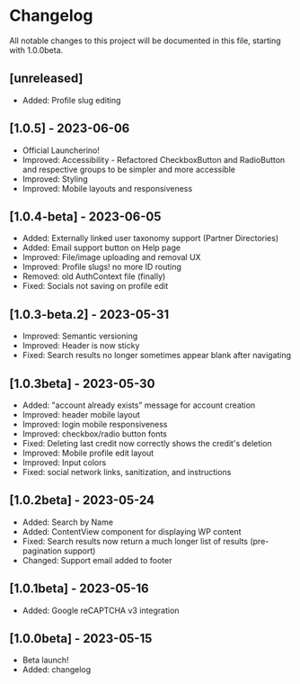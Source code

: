 # Changelog

All notable changes to this project will be documented in this file, starting with 1.0.0beta.

## \[unreleased]

*   Added: Profile slug editing

## \[1.0.5] - 2023-06-06

*   Official Launcherino!
*   Improved: Accessibility - Refactored CheckboxButton and RadioButton and respective groups to be simpler and more accessible
*   Improved: Styling
*   Improved: Mobile layouts and responsiveness

## \[1.0.4-beta] - 2023-06-05

*   Added: Externally linked user taxonomy support (Partner Directories)
*   Added: Email support button on Help page
*   Improved: File/image uploading and removal UX
*   Improved: Profile slugs! no more ID routing
*   Removed: old AuthContext file (finally)
*   Fixed: Socials not saving on profile edit

## \[1.0.3-beta.2] - 2023-05-31

*   Improved: Semantic versioning
*   Improved: Header is now sticky
*   Fixed: Search results no longer sometimes appear blank after navigating

## \[1.0.3beta] - 2023-05-30

*   Added: "account already exists" message for account creation
*   Improved: header mobile layout
*   Improved: login mobile responsiveness
*   Improved: checkbox/radio button fonts
*   Fixed: Deleting last credit now correctly shows the credit's deletion
*   Improved: Mobile profile edit layout
*   Improved: Input colors
*   Fixed: social network links, sanitization, and instructions

## \[1.0.2beta] - 2023-05-24

*   Added: Search by Name
*   Added: ContentView component for displaying WP content
*   Fixed: Search results now return a much longer list of results (pre-pagination support)
*   Changed: Support email added to footer

## \[1.0.1beta] - 2023-05-16

*   Added: Google reCAPTCHA v3 integration

## \[1.0.0beta] - 2023-05-15

*   Beta launch!
*   Added: changelog
